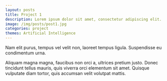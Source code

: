 ```yaml
---
layout: posts
title: Project 1
description: Lorem ipsum dolor sit amet, consectetur adipiscing elit.
image: /img/posts/post1.jpg
categories: project
themes: Artificial Intelligence
---
```


Nam elit purus, tempus vel velit non, laoreet tempus ligula. Suspendisse eu condimentum urna.

Aliquam magna magna, faucibus non orci a, ultrices pretium justo. Donec tincidunt tellus mauris,
quis viverra orci elementum sit amet. Quisque vulputate diam tortor, quis accumsan velit volutpat mattis.
